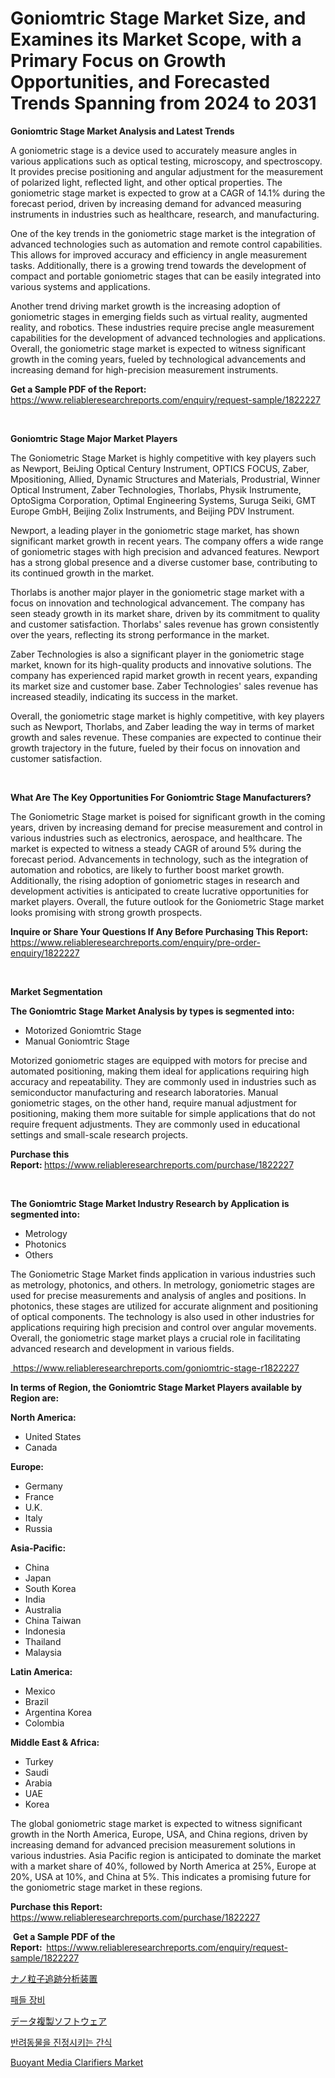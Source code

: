 <p><h1>Goniomtric Stage Market Size, and Examines its Market Scope, with a Primary Focus on Growth Opportunities, and Forecasted Trends Spanning from 2024 to 2031</h1></p><p><strong>Goniomtric Stage Market Analysis and Latest Trends</strong></p>
<p><p>A goniometric stage is a device used to accurately measure angles in various applications such as optical testing, microscopy, and spectroscopy. It provides precise positioning and angular adjustment for the measurement of polarized light, reflected light, and other optical properties. The goniometric stage market is expected to grow at a CAGR of 14.1% during the forecast period, driven by increasing demand for advanced measuring instruments in industries such as healthcare, research, and manufacturing.</p><p>One of the key trends in the goniometric stage market is the integration of advanced technologies such as automation and remote control capabilities. This allows for improved accuracy and efficiency in angle measurement tasks. Additionally, there is a growing trend towards the development of compact and portable goniometric stages that can be easily integrated into various systems and applications.</p><p>Another trend driving market growth is the increasing adoption of goniometric stages in emerging fields such as virtual reality, augmented reality, and robotics. These industries require precise angle measurement capabilities for the development of advanced technologies and applications. Overall, the goniometric stage market is expected to witness significant growth in the coming years, fueled by technological advancements and increasing demand for high-precision measurement instruments.</p></p>
<p><strong>Get a Sample PDF of the Report:&nbsp;</strong> <a href="https://www.reliableresearchreports.com/enquiry/request-sample/1822227">https://www.reliableresearchreports.com/enquiry/request-sample/1822227</a></p>
<p>&nbsp;</p>
<p><strong>Goniomtric Stage Major Market Players</strong></p>
<p><p>The Goniometric Stage Market is highly competitive with key players such as Newport, BeiJing Optical Century Instrument, OPTICS FOCUS, Zaber, Mpositioning, Allied, Dynamic Structures and Materials, Produstrial, Winner Optical Instrument, Zaber Technologies, Thorlabs, Physik Instrumente, OptoSigma Corporation, Optimal Engineering Systems, Suruga Seiki, GMT Europe GmbH, Beijing Zolix Instruments, and Beijing PDV Instrument.</p><p>Newport, a leading player in the goniometric stage market, has shown significant market growth in recent years. The company offers a wide range of goniometric stages with high precision and advanced features. Newport has a strong global presence and a diverse customer base, contributing to its continued growth in the market.</p><p>Thorlabs is another major player in the goniometric stage market with a focus on innovation and technological advancement. The company has seen steady growth in its market share, driven by its commitment to quality and customer satisfaction. Thorlabs' sales revenue has grown consistently over the years, reflecting its strong performance in the market.</p><p>Zaber Technologies is also a significant player in the goniometric stage market, known for its high-quality products and innovative solutions. The company has experienced rapid market growth in recent years, expanding its market size and customer base. Zaber Technologies' sales revenue has increased steadily, indicating its success in the market.</p><p>Overall, the goniometric stage market is highly competitive, with key players such as Newport, Thorlabs, and Zaber leading the way in terms of market growth and sales revenue. These companies are expected to continue their growth trajectory in the future, fueled by their focus on innovation and customer satisfaction.</p></p>
<p>&nbsp;</p>
<p><strong>What Are The Key Opportunities For Goniomtric Stage Manufacturers?</strong></p>
<p><p>The Goniometric Stage market is poised for significant growth in the coming years, driven by increasing demand for precise measurement and control in various industries such as electronics, aerospace, and healthcare. The market is expected to witness a steady CAGR of around 5% during the forecast period. Advancements in technology, such as the integration of automation and robotics, are likely to further boost market growth. Additionally, the rising adoption of goniometric stages in research and development activities is anticipated to create lucrative opportunities for market players. Overall, the future outlook for the Goniometric Stage market looks promising with strong growth prospects.</p></p>
<p><strong>Inquire or Share Your Questions If Any Before Purchasing This Report:</strong> <a href="https://www.reliableresearchreports.com/enquiry/pre-order-enquiry/1822227">https://www.reliableresearchreports.com/enquiry/pre-order-enquiry/1822227</a></p>
<p>&nbsp;</p>
<p><strong>Market Segmentation</strong></p>
<p><strong>The Goniomtric Stage Market Analysis by types is segmented into:</strong></p>
<p><ul><li>Motorized Goniomtric Stage</li><li>Manual Goniomtric Stage</li></ul></p>
<p><p>Motorized goniometric stages are equipped with motors for precise and automated positioning, making them ideal for applications requiring high accuracy and repeatability. They are commonly used in industries such as semiconductor manufacturing and research laboratories. Manual goniometric stages, on the other hand, require manual adjustment for positioning, making them more suitable for simple applications that do not require frequent adjustments. They are commonly used in educational settings and small-scale research projects.</p></p>
<p><strong>Purchase this Report:&nbsp;</strong><a href="https://www.reliableresearchreports.com/purchase/1822227">https://www.reliableresearchreports.com/purchase/1822227</a></p>
<p>&nbsp;</p>
<p><strong>The Goniomtric Stage Market Industry Research by Application is segmented into:</strong></p>
<p><ul><li>Metrology</li><li>Photonics</li><li>Others</li></ul></p>
<p><p>The Goniometric Stage Market finds application in various industries such as metrology, photonics, and others. In metrology, goniometric stages are used for precise measurements and analysis of angles and positions. In photonics, these stages are utilized for accurate alignment and positioning of optical components. The technology is also used in other industries for applications requiring high precision and control over angular movements. Overall, the goniometric stage market plays a crucial role in facilitating advanced research and development in various fields.</p></p>
<p><a href="https://www.reliableresearchreports.com/goniomtric-stage-r1822227">&nbsp;https://www.reliableresearchreports.com/goniomtric-stage-r1822227</a></p>
<p><strong>In terms of Region, the Goniomtric Stage Market Players available by Region are:</strong></p>
<p>
    <p> <strong> North America: </strong>
        <ul>
            <li>United States</li>
            <li>Canada</li>
        </ul>
        </p> 
    <p> <strong> Europe: </strong>
        <ul>
            <li>Germany</li>
            <li>France</li>
            <li>U.K.</li>
            <li>Italy</li>
            <li>Russia</li>
        </ul>
        </p> 
    <p> <strong> Asia-Pacific: </strong>
        <ul>
            <li>China</li>
            <li>Japan</li>
            <li>South Korea</li>
            <li>India</li>
            <li>Australia</li>
            <li>China Taiwan</li>
            <li>Indonesia</li>
            <li>Thailand</li>
            <li>Malaysia</li>
        </ul>
        </p> 
    <p> <strong> Latin America: </strong>
        <ul>
            <li>Mexico</li>
            <li>Brazil</li>
            <li>Argentina Korea</li>
            <li>Colombia</li>
        </ul>
        </p> 
    <p> <strong> Middle East & Africa: </strong>
        <ul>
            <li>Turkey</li>
            <li>Saudi</li>
            <li>Arabia</li>
            <li>UAE</li>
            <li>Korea</li>
        </ul>
    </p>
    </p>
<p><p>The global goniometric stage market is expected to witness significant growth in the North America, Europe, USA, and China regions, driven by increasing demand for advanced precision measurement solutions in various industries. Asia Pacific region is anticipated to dominate the market with a market share of 40%, followed by North America at 25%, Europe at 20%, USA at 10%, and China at 5%. This indicates a promising future for the goniometric stage market in these regions.</p></p>
<p><strong>Purchase this Report: </strong><a href="https://www.reliableresearchreports.com/purchase/1822227">https://www.reliableresearchreports.com/purchase/1822227</a></p>
<p>&nbsp;<strong>Get a Sample PDF of the Report:&nbsp;&nbsp;</strong><a href="https://www.reliableresearchreports.com/enquiry/request-sample/1822227">https://www.reliableresearchreports.com/enquiry/request-sample/1822227</a></p>
<p><strong></strong></p>
<p><p><a href="https://github.com/xemfu2379520/Market-Research-Report-List-1/blob/main/398497441077.md">ナノ粒子追跡分析装置</a></p><p><a href="https://medium.com/@edaunhshhs/%ED%8C%A8%EB%93%A4-%EC%9E%A5%EB%B9%84-%EC%8B%9C%EC%9E%A5-%EB%B6%84%EC%84%9D-%EA%B7%B8-%EC%97%B0%ED%8F%89%EA%B7%A0-%EC%84%B1%EC%9E%A5%EC%9C%A8-%EC%8B%9C%EC%9E%A5-%EC%84%B8%EB%B6%84%ED%99%94-%EB%B0%8F-%EA%B8%80%EB%A1%9C%EB%B2%8C-%EC%82%B0%EC%97%85-%EA%B0%9C%EC%9A%94-e7d88b1ab4b7">패들 장비</a></p><p><a href="https://medium.com/@kaitlensen45645/%E3%83%87%E3%83%BC%E3%82%BF%E8%A4%87%E8%A3%BD%E3%82%BD%E3%83%95%E3%83%88%E3%82%A6%E3%82%A7%E3%82%A2%E5%B8%82%E5%A0%B4-%E6%88%90%E5%8A%9F%E3%81%99%E3%82%8B%E3%83%93%E3%82%B8%E3%83%8D%E3%82%B9%E6%88%A6%E7%95%A5%E3%81%AE%E9%8D%B52031%E5%B9%B4%E3%81%BE%E3%81%A7%E3%81%AE%E4%BA%88%E6%B8%AC-6149f2bfe37d">データ複製ソフトウェア</a></p><p><a href="https://medium.com/@cezarymarciniak2022/%EB%B0%98%EB%A0%A4%EB%8F%99%EB%AC%BC-%EC%A7%84%EC%A0%95%EC%A0%9C-%EC%8B%9C%EC%9E%A5-%EB%B6%84%EC%84%9D-%EA%B8%80%EB%A1%9C%EB%B2%8C-%EC%82%B0%EC%97%85-%EC%A0%84%EB%A7%9D%EA%B3%BC-%EC%98%88%EC%B8%A1-2024%EB%85%84%EB%B6%80%ED%84%B0-2031%EB%85%84%EA%B9%8C%EC%A7%80-86062df800cb">반려동물을 진정시키는 간식</a></p><p><a href="https://github.com/ruddyyedelwadw/Market-Research-Report-List-2/blob/main/buoyant-media-clarifiers-market.md">Buoyant Media Clarifiers Market</a></p></p>
